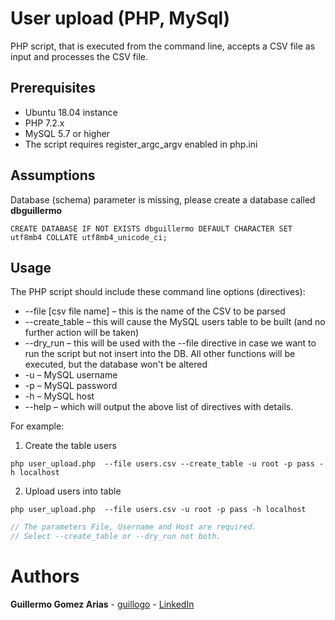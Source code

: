 # User upload (PHP, MySql)
PHP script, that is executed from the command line, accepts a CSV file as input and processes the CSV file.

## Prerequisites
- Ubuntu 18.04 instance
- PHP 7.2.x
- MySQL 5.7 or higher
- The script requires register_argc_argv enabled in php.ini

## Assumptions
Database (schema) parameter is missing, please create a database called **dbguillermo**

```MySql
CREATE DATABASE IF NOT EXISTS dbguillermo DEFAULT CHARACTER SET utf8mb4 COLLATE utf8mb4_unicode_ci;
```

## Usage
The PHP script should include these command line options (directives):

- --file [csv file name] – this is the name of the CSV to be parsed
- --create_table – this will cause the MySQL users table to be built (and no further action will be taken)
- --dry_run – this will be used with the --file directive in case we want to run the script but not insert into the DB. All other functions will be executed, but the database won't be altered
- -u – MySQL username
- -p – MySQL password
- -h – MySQL host
- --help – which will output the above list of directives with details.

For example:

1. Create the table users
```
php user_upload.php  --file users.csv --create_table -u root -p pass -h localhost
```
2. Upload users into table
```
php user_upload.php  --file users.csv -u root -p pass -h localhost
```
```php
// The parameters File, Username and Host are required.
// Select --create_table or --dry_run not both.
```
# Authors
**Guillermo Gomez Arias** - [guillogo](https://github.com/guillogo/) - [LinkedIn](https://www.linkedin.com/in/guillogo/)
